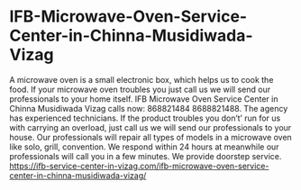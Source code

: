 # IFB-Microwave-Oven-Service-Center-in-Chinna-Musidiwada-Vizag
 A microwave oven is a small electronic box, which helps us to cook the food. If your microwave oven troubles you just call us we will send our professionals to your home itself. IFB Microwave Oven Service Center in Chinna Musidiwada Vizag calls now: 868821484 8688821488. The agency has experienced technicians. If the product troubles you don’t’ run for us with carrying an overload, just call us we will send our professionals to your house. Our professionals will repair all types of models in a microwave oven like solo, grill, convention. We respond within 24 hours at meanwhile our professionals will call you in a few minutes. We provide doorstep service. https://ifb-service-center-in-vizag.com/ifb-microwave-oven-service-center-in-chinna-musidiwada-vizag/
